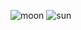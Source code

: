 ![moon](https://user-images.githubusercontent.com/236297/138525296-32b6947c-347d-4097-b21b-a916d2e0f9b2.png#gh-dark-mode-only)
![sun](https://user-images.githubusercontent.com/236297/138525299-808b0eb5-60a0-453d-97b7-9eb5a5656bfa.png#gh-light-mode-only)
